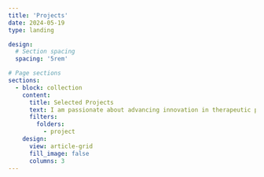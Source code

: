 ```yaml
---
title: 'Projects'
date: 2024-05-19
type: landing

design:
  # Section spacing
  spacing: '5rem'

# Page sections
sections:
  - block: collection
    content:
      title: Selected Projects
      text: I am passionate about advancing innovation in therapeutic platforms through collaborative and translational research. During my Ph.D., I have developed a wide range of drug delivery systems through collaborations across industry, NIH- and FDA-funded projects.
      filters:
        folders:
          - project
    design:
      view: article-grid
      fill_image: false
      columns: 3
---
```

